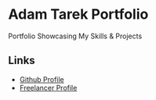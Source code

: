 
# Adam Tarek Portfolio

Portfolio Showcasing My Skills & Projects



## Links

- [Github Profile](https://www.github.com/ItsFoxCrafter)
- [Freelancer Profile](https://www.freelancer.com/u/AdamT09)
